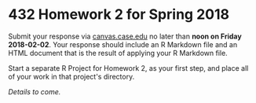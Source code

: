 # 432 Homework 2 for Spring 2018

Submit your response via [canvas.case.edu](https://canvas.case.edu/) no later than **noon on Friday 2018-02-02**. Your response should include an R Markdown file and an HTML document that is the result of applying your R Markdown file. 

Start a separate R Project for Homework 2, as your first step, and place all of your work in that project's directory.

*Details to come.*


